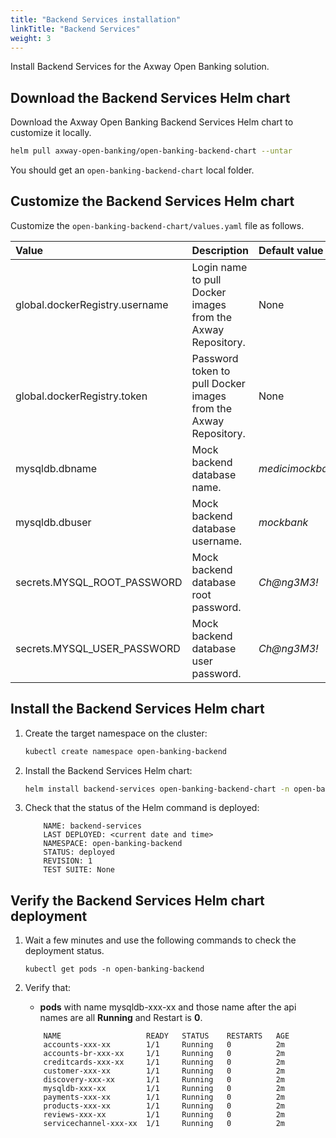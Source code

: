 ```yaml
---
title: "Backend Services installation"
linkTitle: "Backend Services"
weight: 3
---
```

Install Backend Services for the Axway Open Banking solution.

## Download the Backend Services Helm chart

Download the Axway Open Banking Backend Services Helm chart to customize it locally.

```bash
helm pull axway-open-banking/open-banking-backend-chart --untar
```

You should get an `open-banking-backend-chart` local folder.

## Customize the Backend Services Helm chart

Customize the `open-banking-backend-chart/values.yaml` file as follows.

| Value         | Description                           | Default value  |
|:------------- |:------------------------------------- |:-------------- |
| global.dockerRegistry.username | Login name to pull Docker images from the Axway Repository. | None |
| global.dockerRegistry.token | Password token to pull Docker images from the Axway Repository. | None |
| mysqldb.dbname | Mock backend database name. |  _medicimockbackend_ |
| mysqldb.dbuser | Mock backend database username. |  _mockbank_ |
| secrets.MYSQL_ROOT_PASSWORD | Mock backend database root password. | _Ch@ng3M3!_ |
| secrets.MYSQL_USER_PASSWORD | Mock backend database user password. | _Ch@ng3M3!_ |

## Install the Backend Services Helm chart

1. Create the target namespace on the cluster:

   ```bash
   kubectl create namespace open-banking-backend
   ```

2. Install the Backend Services Helm chart:

   ```bash
   helm install backend-services open-banking-backend-chart -n open-banking-backend
   ```

3. Check that the status of the Helm command is deployed:

   ```
       NAME: backend-services
       LAST DEPLOYED: <current date and time>
       NAMESPACE: open-banking-backend
       STATUS: deployed
       REVISION: 1 
       TEST SUITE: None
   ```

## Verify the Backend Services Helm chart deployment

1. Wait a few minutes and use the following commands to check the deployment status.

   ```
   kubectl get pods -n open-banking-backend
   ```

2. Verify that:

   * **pods** with name mysqldb-xxx-xx and those name after the api names are all **Running** and Restart is **0**.

   ```
       NAME                   READY   STATUS    RESTARTS   AGE
       accounts-xxx-xx        1/1     Running   0          2m
       accounts-br-xxx-xx     1/1     Running   0          2m
       creditcards-xxx-xx     1/1     Running   0          2m
       customer-xxx-xx        1/1     Running   0          2m
       discovery-xxx-xx       1/1     Running   0          2m
       mysqldb-xxx-xx         1/1     Running   0          2m
       payments-xxx-xx        1/1     Running   0          2m
       products-xxx-xx        1/1     Running   0          2m
       reviews-xxx-xx         1/1     Running   0          2m
       servicechannel-xxx-xx  1/1     Running   0          2m
   ```
